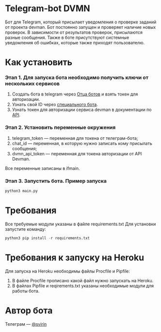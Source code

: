# Telegram-bot DVMN
Бот для Telegram, который присылает уведомления о проверке заданий от проекта devman. Бот постоянно запущен и проверяет наличие новых проверок. В зависимости от результатов проверок, присылаются разные сообщения. Также в боте присутствуют системные уведомления об ошибках, которые также приходят пользователю. 

# Как установить
### Этап 1. Для запуска бота необходимо получить ключи от нескольких сервисов
1) Создать бота в telegram через [Отца ботов](https://telegram.me/BotFather) и взять токен для авторизации.
2) Узнать свой ID через [специального бота](https://telegram.me/userinfobot).
3) Узнать токен для авторизации сервиса devman в документации по [API](https://dvmn.org/api/docs/).

### Этап 2. Установить переменные окружения
1) telegram_token — переменная для токена от телеграм-бота;  
2) chat_id — переменная, в которую нужно записать кому присылать сообщения;  
3) dvmn_api_token — переменная для токена авторизации от API Devman.  

Все переменные записаны в ifmain.

### Этап 3. Запустить бота. Пример запуска
```python
python3 main.py
```
# Требования
Все требуемые модули указаны в файле requirements.txt
Для установки запустите команду:
```python
python3 pip install -r requirements.txt
```

# Требования к запуску на Heroku
Для запуска на Heroku необходимы файлы Procfile и Pipfile:
1) В файле Procfile прописано какой файл нужно запускать на Heroku.
2) В файлах Pipfile и reqirements.txt указаны необходимые модули для работы бота.

# Автор бота
Телеграм — [@svirin](https://telegram.me/svirin)
